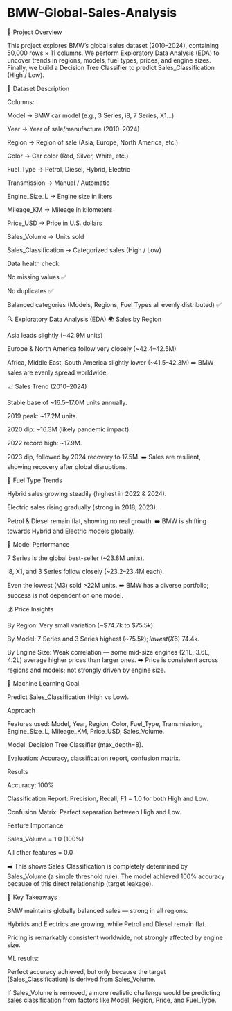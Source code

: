 # BMW-Global-Sales-Analysis

📌 Project Overview

This project explores BMW’s global sales dataset (2010–2024), containing 50,000 rows × 11 columns.
We perform Exploratory Data Analysis (EDA) to uncover trends in regions, models, fuel types, prices, and engine sizes.
Finally, we build a Decision Tree Classifier to predict Sales_Classification (High / Low).

📂 Dataset Description

Columns:

Model → BMW car model (e.g., 3 Series, i8, 7 Series, X1…)

Year → Year of sale/manufacture (2010–2024)

Region → Region of sale (Asia, Europe, North America, etc.)

Color → Car color (Red, Silver, White, etc.)

Fuel_Type → Petrol, Diesel, Hybrid, Electric

Transmission → Manual / Automatic

Engine_Size_L → Engine size in liters

Mileage_KM → Mileage in kilometers

Price_USD → Price in U.S. dollars

Sales_Volume → Units sold

Sales_Classification → Categorized sales (High / Low)

Data health check:

No missing values ✅

No duplicates ✅

Balanced categories (Models, Regions, Fuel Types all evenly distributed) ✅

🔍 Exploratory Data Analysis (EDA)
🌍 Sales by Region

Asia leads slightly (~42.9M units)

Europe & North America follow very closely (~42.4–42.5M)

Africa, Middle East, South America slightly lower (~41.5–42.3M)
➡️ BMW sales are evenly spread worldwide.

📈 Sales Trend (2010–2024)

Stable base of ~16.5–17.0M units annually.

2019 peak: ~17.2M units.

2020 dip: ~16.3M (likely pandemic impact).

2022 record high: ~17.9M.

2023 dip, followed by 2024 recovery to 17.5M.
➡️ Sales are resilient, showing recovery after global disruptions.

🔋 Fuel Type Trends

Hybrid sales growing steadily (highest in 2022 & 2024).

Electric sales rising gradually (strong in 2018, 2023).

Petrol & Diesel remain flat, showing no real growth.
➡️ BMW is shifting towards Hybrid and Electric models globally.

🚗 Model Performance

7 Series is the global best-seller (~23.8M units).

i8, X1, and 3 Series follow closely (~23.2–23.4M each).

Even the lowest (M3) sold >22M units.
➡️ BMW has a diverse portfolio; success is not dependent on one model.

💰 Price Insights

By Region: Very small variation (~$74.7k to $75.5k).

By Model: 7 Series and 3 Series highest (~$75.5k); lowest (X6) ~$74.4k.

By Engine Size: Weak correlation — some mid-size engines (2.1L, 3.6L, 4.2L) average higher prices than larger ones.
➡️ Price is consistent across regions and models; not strongly driven by engine size.

🤖 Machine Learning
Goal

Predict Sales_Classification (High vs Low).

Approach

Features used: Model, Year, Region, Color, Fuel_Type, Transmission, Engine_Size_L, Mileage_KM, Price_USD, Sales_Volume.

Model: Decision Tree Classifier (max_depth=8).

Evaluation: Accuracy, classification report, confusion matrix.

Results

Accuracy: 100%

Classification Report: Precision, Recall, F1 = 1.0 for both High and Low.

Confusion Matrix: Perfect separation between High and Low.

Feature Importance

Sales_Volume = 1.0 (100%)

All other features = 0.0

➡️ This shows Sales_Classification is completely determined by Sales_Volume (a simple threshold rule).
The model achieved 100% accuracy because of this direct relationship (target leakage).

📜 Key Takeaways

BMW maintains globally balanced sales — strong in all regions.

Hybrids and Electrics are growing, while Petrol and Diesel remain flat.

Pricing is remarkably consistent worldwide, not strongly affected by engine size.

ML results:

Perfect accuracy achieved, but only because the target (Sales_Classification) is derived from Sales_Volume.

If Sales_Volume is removed, a more realistic challenge would be predicting sales classification from factors like Model, Region, Price, and Fuel_Type.
